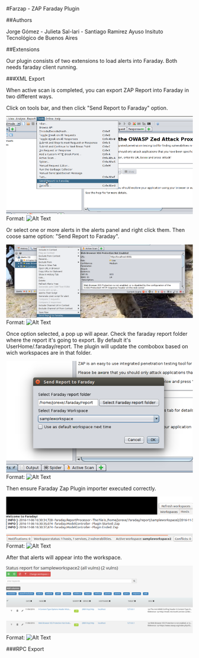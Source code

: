 #Farzap - ZAP Faraday Plugin

##Authors

Jorge Gómez - Julieta Sal-lari - Santiago Ramirez Ayuso
Insituto Tecnológico de Buenos Aires

##Extensions

Our plugin consists of two extensions to load alerts into Faraday. Both needs faraday client running.

###XML Export

When active scan is completed, you can export ZAP Report into Faraday in two different ways.

Click on tools bar, and then click "Send Report to Faraday" option.

![Zap Example 1](/doc/img/01.png)
Format: ![Alt Text](url)

Or select one or more alerts in the alerts panel and right click them. Then coose same option: "Send Report to Faraday".

![Zap Example 2](/doc/img/02.png)
Format: ![Alt Text](url)

Once option selected, a pop up will apear. Check the faraday report folder where the report it's going to export. By default it's UserHome/.faraday/report.
The plugin will update the combobox based on wich workspaces are in that folder.

![Zap Example 3](/doc/img/03.png)
Format: ![Alt Text](url)

Then ensure Faraday Zap Plugin importer executed correctly.

![Zap Example 4](/doc/img/04.png)
Format: ![Alt Text](url)

After that alerts will appear into the workspace.

![Zap Example 5](/doc/img/05.png)
Format: ![Alt Text](url)

###RPC Export
